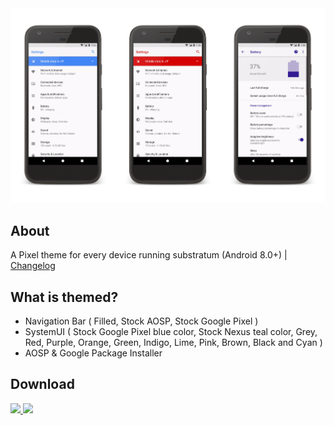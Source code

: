 <img src="https://github.com/folgore95/media/blob/master/pixeltheme2.png"/>
 
 ## About
A Pixel theme for every device running substratum (Android 8.0+) | <a href="https://gist.github.com/gcantoni/27bd82a81a4689b3fac9db7999acdaf0">Changelog</a>
 
 ## What is themed?
 - Navigation Bar ( Filled, Stock AOSP, Stock Google Pixel )
 - SystemUI ( Stock Google Pixel blue color, Stock Nexus teal color, Grey, Red, Purple, Orange, Green, Indigo, Lime, Pink, Brown, Black and Cyan )
 - AOSP & Google Package Installer
 
 ## Download
 <a href="https://play.google.com/store/apps/details?id=it.folgore95.pixel">
   <img src="https://github.com/folgore95/pixeltheme/blob/master/google-play-badge.png" />
 </a>
<a href="https://github.com/gcantoni/pixeltheme/releases">
   <img src="https://github.com/folgore95/pixeltheme/blob/master/github.png" />
 </a>
